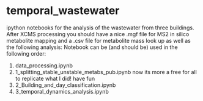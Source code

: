 # temporal_wastewater
ipython notebooks for the analysis of the wastewater from three buildings. After XCMS processing you should have a nice .mgf file for MS2 in silico metabolite mapping and a .csv file for metabolite mass look up as well as the following analysis:
Notebook can be (and should be) used in the following order:
  1) data_processing.ipynb
  2) 1_splitting_stable_unstable_metabs_pub.ipynb
  now its more a free for all to replicate what I did! have fun
  3) 2_Building_and_day_classification.ipynb
  4) 3_temporal_dynamics_analysis.ipynb


